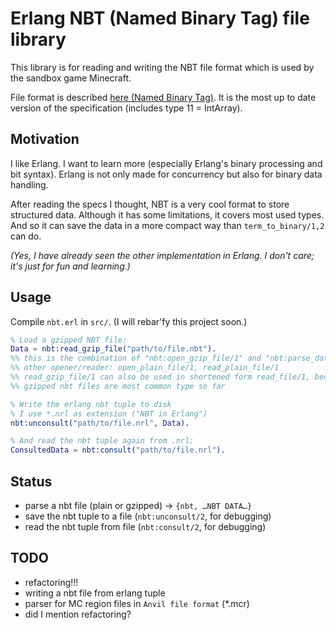 # Erlang NBT (Named Binary Tag) file library

This library is for reading and writing the NBT file format which is used by the sandbox game Minecraft.

File format is described [here (Named Binary Tag)](http://wiki.vg/NBT).
It is the most up to date version of the specification (includes type 11 = IntArray).

## Motivation

I like Erlang. I want to learn more (especially Erlang's binary processing and bit syntax).
Erlang is not only made for concurrency but also for binary data handling.

After reading the specs I thought, NBT is a very cool format to store structured data.
Although it has some limitations, it covers most used types.
And so it can save the data in a more compact way than `term_to_binary/1,2` can do.

_(Yes, I have already seen the other implementation in Erlang. I don't care; it's just for fun and learning.)_


## Usage

Compile `nbt.erl` in `src/`. (I will rebar'fy this project soon.)

```erlang
% Load a gzipped NBT file:
Data = nbt:read_gzip_file("path/to/file.nbt").
%% this is the combination of "nbt:open_gzip_file/1" and "nbt:parse_data/1"
%% other opener/reader: open_plain_file/1, read_plain_file/1
%% read_gzip_file/1 can also be used in shortened form read_file/1, because
%% gzipped nbt files are most common type so far

% Write the erlang nbt tuple to disk
% I use *.nrl as extension ("NBT in Erlang")
nbt:unconsult("path/to/file.nrl", Data).

% And read the nbt tuple again from .nrl:
ConsultedData = nbt:consult("path/to/file.nrl").
```


## Status

+ parse a nbt file (plain or gzipped) -> `{nbt, …NBT DATA…}`
+ save the nbt tuple to a file (`nbt:unconsult/2`, for debugging)
+ read the nbt tuple from file (`nbt:consult/2`, for debugging)


## TODO

+ refactoring!!!
+ writing a nbt file from erlang tuple
+ parser for MC region files in `Anvil file format` (*.mcr)
+ did I mention refactoring?